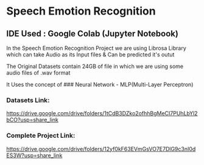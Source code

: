 # Speech Emotion Recognition

## IDE Used : Google Colab (Jupyter Notebook)

In the Speech Emotion Recognition Project we are using Librosa Library which can take Audio as its Input files & Can be predicted it's outut

The Original Datasets contain 24GB of file in which we are using some audio files of .wav format

It Uses the concept of ### Neural Network - MLP(Multi-Layer Perceptron)

### Datasets Link:
https://drive.google.com/drive/folders/1tCdB3DZko2ofhhBgMeCI7PUhLbYl2bCO?usp=share_link

### Complete Project Link:
https://drive.google.com/drive/folders/12yf0kF63EVmGsVO7E7DlG9c3nI0dES3W?usp=share_link
